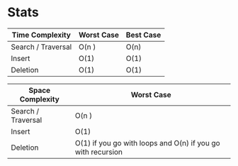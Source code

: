 # Stats

| Time Complexity      | Worst Case  | Best Case |
| -------------------- | ----------- | --------- |
| Search / Traversal   | O(n )       | O(n)      |
| Insert               | O(1)        | O(1)      |
| Deletion             | O(1)        | O(1)      |


| Space Complexity      | Worst Case  | 
| -------------------- | ----------- | 
| Search / Traversal   | O(n )       |
| Insert               | O(1)        | 
| Deletion             | O(1)  if you go with loops and O(n) if you go with recursion |